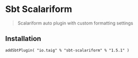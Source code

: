 # Sbt Scalariform

> Scalariform auto plugin with custom formatting settings

## Installation

````
addSbtPlugin( "io.taig" % "sbt-scalariform" % "1.5.1" )
````
